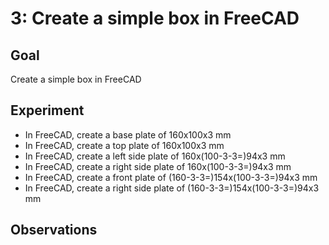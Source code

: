 # 3: Create a simple box in FreeCAD

## Goal

Create a simple box in FreeCAD


## Experiment

 * In FreeCAD, create a base plate of 160x100x3 mm
 * In FreeCAD, create a top plate of 160x100x3 mm
 * In FreeCAD, create a left side plate of 160x(100-3-3=)94x3 mm
 * In FreeCAD, create a right side plate of 160x(100-3-3=)94x3 mm
 * In FreeCAD, create a front plate of (160-3-3=)154x(100-3-3=)94x3 mm
 * In FreeCAD, create a right side plate of (160-3-3=)154x(100-3-3=)94x3 mm


## Observations
